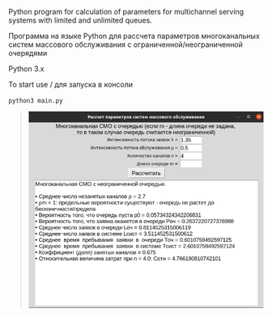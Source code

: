 Python program for calculation of parameters for multichannel serving systems with limited and unlimited queues. 

Программа на языке Python для рассчета параметров многоканальных систем массового обслуживания с ограниченной/неограниченной очерядями

Python 3.x

To start use / для запуска в консоли

`python3 main.py`

> ![screenshot](https://raw.githubusercontent.com/lxnewayfarer/serving_params/master/screenshot.png)